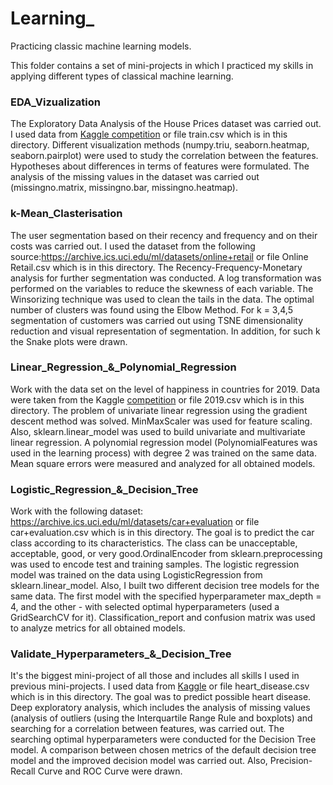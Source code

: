 # Learning_
Practicing classic machine learning models.

This folder contains a set of mini-projects in which I practiced my skills in applying different types of classical machine learning.

### **EDA_Vizualization**
The Exploratory Data Analysis of the House Prices dataset was carried out. I used data from [Kaggle competition](https://www.kaggle.com/c/house-prices-advanced-regression-techniques) or file train.csv which is in this directory. Different visualization methods (numpy.triu, seaborn.heatmap, seaborn.pairplot) were used to study the correlation between the features. Hypotheses about differences in terms of features were formulated. The analysis of the missing values in the dataset  was carried out (missingno.matrix, missingno.bar, missingno.heatmap).

### **k-Mean_Clasterisation** 
The user segmentation based on their recency and frequency and on their costs was carried out. I used the dataset from the following source:https://archive.ics.uci.edu/ml/datasets/online+retail or file Online Retail.csv which is in this directory. The Recency-Frequency-Monetary analysis for further segmentation was conducted. A log transformation was performed on the variables to reduce the skewness of each variable. The Winsorizing technique was used to clean the tails in the data. The optimal number of clusters was found using the Elbow Method. For k = 3,4,5 segmentation of customers was carried out using TSNE dimensionality reduction and visual representation of segmentation. In addition, for such k  the Snake plots were drawn.

### **Linear_Regression_&_Polynomial_Regression**
Work with the data set on the level of happiness in countries for 2019. Data were taken from the  Kaggle [competition](https://www.kaggle.com/unsdsn/world-happiness?select=2019.csv) or file 2019.csv which is in this directory. The problem of univariate linear regression using the gradient descent method was solved. MinMaxScaler was used for feature scaling. Also,  sklearn.linear_model was used to build univariate and multivariate linear regression. A polynomial regression model (PolynomialFeatures was used in the learning process) with degree 2 was trained on the same data. Mean square errors were measured and analyzed for all obtained models.

### **Logistic_Regression_&_Decision_Tree**
Work with the following dataset: https://archive.ics.uci.edu/ml/datasets/car+evaluation or 
file car+evaluation.csv which is in this directory. The goal is to predict the car class according to its characteristics. The class can be unacceptable, acceptable, good, or very good.OrdinalEncoder from sklearn.preprocessing was used to encode test and training samples. The logistic regression model was trained on the data using LogisticRegression from sklearn.linear_model. Also, I built two different decision tree models for the same data. The first model with the specified hyperparameter max_depth = 4, and  the other - with selected optimal hyperparameters (used a GridSearchCV for it). Classification_report and confusion matrix was used to analyze metrics for all obtained models.

### **Validate_Hyperparameters_&_Decision_Tree**
It's the biggest mini-project of all those and includes all skills I used in previous mini-projects.  I used data from [Kaggle](https://www.kaggle.com/datasets/fedesoriano/heart-failure-prediction) or file heart_disease.csv which is in this directory. The goal was to predict possible heart disease. Deep exploratory analysis, which includes the analysis of missing values (analysis of outliers (using the Interquartile Range Rule and boxplots) and searching for a correlation between features, was carried out. The searching optimal hyperparameters were conducted for the Decision Tree model. A comparison between chosen metrics of the default decision tree model and the improved decision model was carried out. Also, Precision-Recall Curve and ROC Curve were drawn. 
